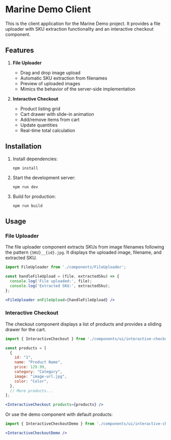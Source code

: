 # Marine Demo Client

This is the client application for the Marine Demo project. It provides a file uploader with SKU extraction functionality and an interactive checkout component.

## Features

1. **File Uploader**
   - Drag and drop image upload
   - Automatic SKU extraction from filenames
   - Preview of uploaded images
   - Mimics the behavior of the server-side implementation

2. **Interactive Checkout**
   - Product listing grid
   - Cart drawer with slide-in animation
   - Add/remove items from cart
   - Update quantities
   - Real-time total calculation

## Installation

1. Install dependencies:
   ```
   npm install
   ```

2. Start the development server:
   ```
   npm run dev
   ```

3. Build for production:
   ```
   npm run build
   ```

## Usage

### File Uploader

The file uploader component extracts SKUs from image filenames following the pattern `{SKU}__{id}.jpg`. It displays the uploaded image, filename, and extracted SKU.

```jsx
import FileUploader from './components/FileUploader';

const handleFileUpload = (file, extractedSku) => {
  console.log('File uploaded:', file);
  console.log('Extracted SKU:', extractedSku);
};

<FileUploader onFileUpload={handleFileUpload} />
```

### Interactive Checkout

The checkout component displays a list of products and provides a sliding drawer for the cart.

```jsx
import { InteractiveCheckout } from './components/ui/interactive-checkout';

const products = [
  {
    id: "1",
    name: "Product Name",
    price: 129.99,
    category: "Category",
    image: "image-url.jpg",
    color: "Color",
  },
  // More products...
];

<InteractiveCheckout products={products} />
```

Or use the demo component with default products:

```jsx
import { InteractiveCheckoutDemo } from './components/ui/interactive-checkout';

<InteractiveCheckoutDemo />
``` 